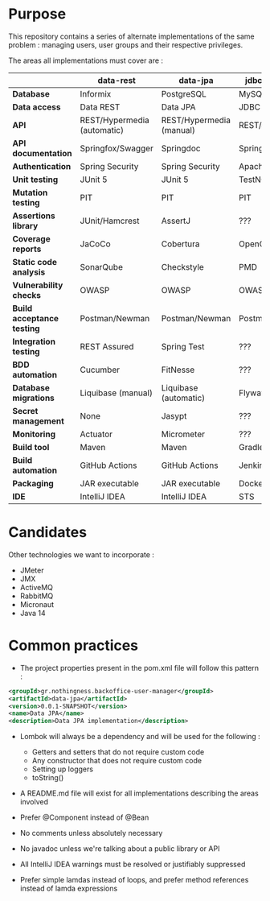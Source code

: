 # Purpose
This repository contains a series of alternate implementations of the same
problem : managing users, user groups and their respective privileges.

The areas all implementations must cover are :

|                              | data-rest                   | data-jpa                 | jdbc-template    | jdbc-raw          | mybatis           | hibernate      | data-mongo     | data-redis     |
|------------------------------|-----------------------------|--------------------------|----------------- |-------------------|-------------------|----------------|----------------|----------------|
| **Database**                 | Informix                    | PostgreSQL               | MySQL            | H2                | Informix          | PostgreSQL     | MongoDB        | Redis          |
| **Data access**              | Data REST                   | Data JPA                 | JDBC Template    | Raw JDBC          | MyBatis           | Hibernate      | Data Mongo     | Data Redis     |
| **API**                      | REST/Hypermedia (automatic) | REST/Hypermedia (manual) | REST/JSON        | REST/XML          | GraphQL           | HTML/Thymeleaf | ???            | ???            |
| **API documentation**        | Springfox/Swagger           | Springdoc                | Spring REST Docs | ???               | ???               | ???            | ???            | ???            |
| **Authentication**           | Spring Security             | Spring Security          | Apache Shiro     | ???               | ???               | ???            | ???            | ???            |
| **Unit testing**             | JUnit 5                     | JUnit 5                  | TestNG           | ???               | ???               | ???            | ???            | ???            |
| **Mutation testing**         | PIT                         | PIT                      | PIT              | PIT               | PIT               | PIT            | PIT            | PIT            |
| **Assertions library**       | JUnit/Hamcrest              | AssertJ                  | ???              | ???               | ???               | ???            | ???            | ???            |
| **Coverage reports**         | JaCoCo                      | Cobertura                | OpenClover       | ???               | ???               | ???            | ???            | ???            |
| **Static code analysis**     | SonarQube                   | Checkstyle               | PMD              | FindBugs          | ???               | ???            | ???            | ???            |
| **Vulnerability checks**     | OWASP                       | OWASP                    | OWASP            | OWASP             | OWASP             | OWASP          | OWASP          | OWASP          |
| **Build acceptance testing** | Postman/Newman              | Postman/Newman           | Postman/Newman   | Postman/Newman    | Postman/Newman    | Postman/Newman | Postman/Newman | Postman/Newman |
| **Integration testing**      | REST Assured                | Spring Test              | ???              | ???               | ???               | ???            | ???            | ???            |
| **BDD automation**           | Cucumber                    | FitNesse                 | ???              | ???               | ???               | ???            | ???            | ???            |
| **Database migrations**      | Liquibase (manual)          | Liquibase (automatic)    | Flyway           | Liquibase (Maven) | Spring Boot       | Hibernate      | ???            | ???            |
| **Secret management**        | None                        | Jasypt                   | ???              | ???               | ???               | ???            | ???            | ???            |
| **Monitoring**               | Actuator                    | Micrometer               | ???              | ???               | ???               | ???            | ???            | ???            |
| **Build tool**               | Maven                       | Maven                    | Gradle           | ???               | ???               | ???            | ???            | ???            |
| **Build automation**         | GitHub Actions              | GitHub Actions           | Jenkins          | Travis CI         | Circle CI         | GoCD           | ???            | ???            |
| **Packaging**                | JAR executable              | JAR executable           | Docker           | Heroku            | Spring Native     | Heroku         | Tomcat WAR     | ???            |
| **IDE**                      | IntelliJ IDEA               | IntelliJ IDEA            | STS              | Eclipse           | NetBeans          | ???            | ???            | ???            |

# Candidates

Other technologies we want to incorporate :

* JMeter
* JMX
* ActiveMQ
* RabbitMQ
* Micronaut
* Java 14

# Common practices

* The project properties present in the pom.xml file will follow this pattern :

```xml
<groupId>gr.nothingness.backoffice-user-manager</groupId>
<artifactId>data-jpa</artifactId>
<version>0.0.1-SNAPSHOT</version>
<name>Data JPA</name>
<description>Data JPA implementation</description>
```

* Lombok will always be a dependency and will be used for the following :
    - Getters and setters that do not require custom code
    - Any constructor that does not require custom code
    - Setting up loggers
    - toString()

* A README.md file will exist for all implementations describing the areas involved

* Prefer @Component instead of @Bean

* No comments unless absolutely necessary

* No javadoc unless we're talking about a public library or API

* All IntelliJ IDEA warnings must be resolved or justifiably suppressed

* Prefer simple lamdas instead of loops, and prefer method references instead of lamda expressions
